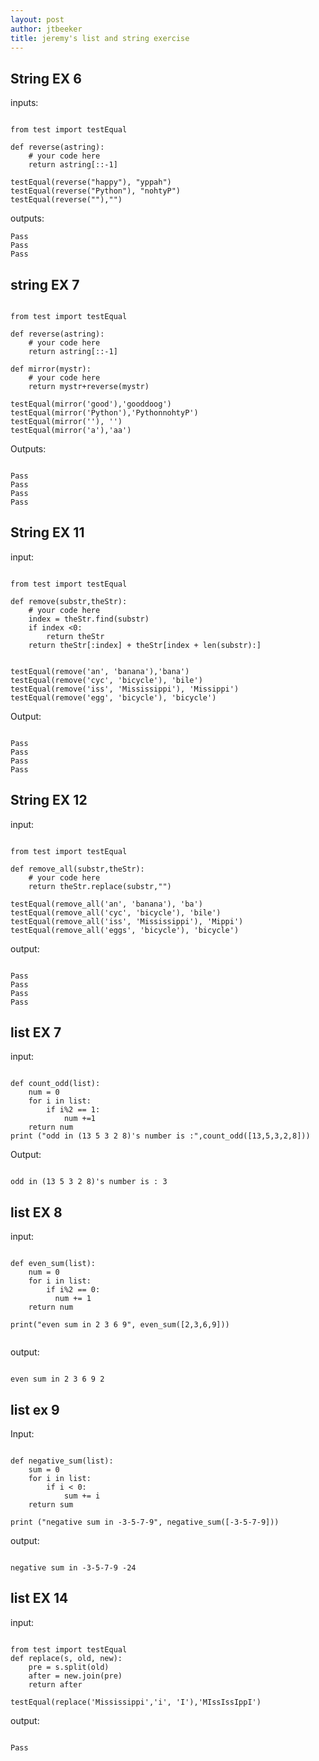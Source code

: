 ```yaml
---
layout: post
author: jtbeeker
title: jeremy's list and string exercise
---
```


## String EX 6

inputs:

```

from test import testEqual

def reverse(astring):
    # your code here
    return astring[::-1]

testEqual(reverse("happy"), "yppah")
testEqual(reverse("Python"), "nohtyP")
testEqual(reverse(""),"")

```

outputs:

```
Pass
Pass
Pass
```

## string EX 7

```

from test import testEqual

def reverse(astring):
    # your code here
    return astring[::-1]

def mirror(mystr):
    # your code here
    return mystr+reverse(mystr)

testEqual(mirror('good'),'gooddoog')
testEqual(mirror('Python'),'PythonnohtyP')
testEqual(mirror(''), '')
testEqual(mirror('a'),'aa')

```

Outputs:

```

Pass
Pass
Pass
Pass

```

## String EX 11

input:

```

from test import testEqual

def remove(substr,theStr):
    # your code here
    index = theStr.find(substr)
    if index <0:
        return theStr
    return theStr[:index] + theStr[index + len(substr):]


testEqual(remove('an', 'banana'),'bana')
testEqual(remove('cyc', 'bicycle'), 'bile')
testEqual(remove('iss', 'Mississippi'), 'Missippi')
testEqual(remove('egg', 'bicycle'), 'bicycle')

```

Output:

```

Pass
Pass
Pass
Pass

```

## String EX 12

input:

```

from test import testEqual

def remove_all(substr,theStr):
    # your code here
    return theStr.replace(substr,"")

testEqual(remove_all('an', 'banana'), 'ba')
testEqual(remove_all('cyc', 'bicycle'), 'bile')
testEqual(remove_all('iss', 'Mississippi'), 'Mippi')
testEqual(remove_all('eggs', 'bicycle'), 'bicycle')

```

output:

```

Pass
Pass
Pass
Pass

```

## list EX 7

input:

```

def count_odd(list):
    num = 0
    for i in list:
        if i%2 == 1:
            num +=1
    return num
print ("odd in (13 5 3 2 8)'s number is :",count_odd([13,5,3,2,8]))

```

Output:

```

odd in (13 5 3 2 8)'s number is : 3

```

## list EX 8

input:

```

def even_sum(list):
    num = 0
    for i in list:
        if i%2 == 0:
          num += 1
    return num

print("even sum in 2 3 6 9", even_sum([2,3,6,9]))
    
```
output:

```

even sum in 2 3 6 9 2

```

## list ex 9

Input:

```

def negative_sum(list):
    sum = 0
    for i in list:
        if i < 0:
            sum += i
    return sum

print ("negative sum in -3-5-7-9", negative_sum([-3-5-7-9]))

```

output:

```

negative sum in -3-5-7-9 -24

```

## list EX 14

input:

```

from test import testEqual
def replace(s, old, new):
    pre = s.split(old)
    after = new.join(pre)
    return after

testEqual(replace('Mississippi','i', 'I'),'MIssIssIppI')  

```

output:

```

Pass

```



